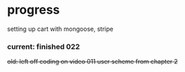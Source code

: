 # progress

setting up cart with mongoose, stripe

### current: finished 022

~~old: left off coding on video 011 user scheme from chapter 2~~
